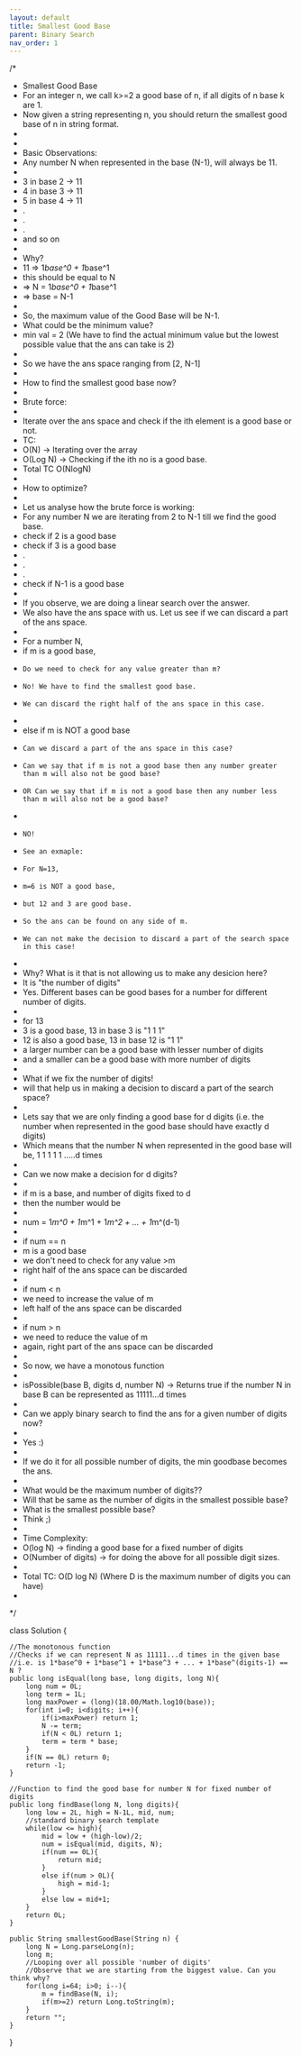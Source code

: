 ```yaml
---
layout: default
title: Smallest Good Base
parent: Binary Search
nav_order: 1
---
```

/*
 * Smallest Good Base
 * For an integer n, we call k>=2 a good base of n, if all digits of n base k are 1.
 * Now given a string representing n, you should return the smallest good base of n in string format.
 *
 *
 * Basic Observations:
 * Any number N when represented in the base (N-1), will always be 11.
 *
 * 3 in base 2 -> 11
 * 4 in base 3 -> 11
 * 5 in base 4 -> 11
 * .
 * .
 * .
 * and so on
 *
 * Why? 
 * 11 => 1*base^0 + 1*base^1
 * this should be equal to N
 * => N = 1*base^0 + 1*base^1
 * => base = N-1
 *
 * So, the maximum value of the Good Base will be N-1.
 * What could be the minimum value? 
 * min val = 2 (We have to find the actual minimum value but the lowest possible value that the ans can take is 2)
 *
 * So we have the ans space ranging from [2, N-1]
 *
 * How to find the smallest good base now?
 *
 * Brute force:
 *
 * Iterate over the ans space and check if the ith element is a good base or not.
 * TC: 
 * O(N) -> Iterating over the array
 * O(Log N) -> Checking if the ith no is a good base.
 * Total TC O(NlogN)
 *
 * How to optimize?
 *
 * Let us analyse how the brute force is working:
 * For any number N  we are iterating from 2 to N-1 till we find the good base.
 * check if 2 is a good base 
 * check if 3 is a good base
 * .
 * .
 * .
 * check if N-1 is a good base
 *
 * If you observe, we are doing a linear search over the answer.
 * We also have the ans space with us. Let us see if we can discard a part of the ans space.
 *
 * For a number N, 
 * if m is a good base,
 *     Do we need to check for any value greater than m?
 *     No! We have to find the smallest good base.
 *     We can discard the right half of the ans space in this case.
 *
 * else if m is NOT a good base
 *     Can we discard a part of the ans space in this case?
 *     Can we say that if m is not a good base then any number greater than m will also not be good base?
 *     OR Can we say that if m is not a good base then any number less than m will also not be a good base?
 *
 *     NO!
 *     See an exmaple:
 *     For N=13,
 *     m=6 is NOT a good base,
 *     but 12 and 3 are good base.
 *     So the ans can be found on any side of m.
 *     We can not make the decision to discard a part of the search space in this case!
 * 
 * Why?  What is it that is not allowing us to make any desicion here?
 * It is "the number of digits"
 * Yes. Different bases can be good bases for a number for different number of digits.
 *
 * for 13
 * 3 is a good base, 13 in base 3 is "1 1 1"
 * 12 is also a good base, 13 in base 12 is "1 1"
 * a larger number can be a good base with lesser number of digits
 * and a smaller can be a good base with more number of digits
 *
 * What if we fix the number of digits!
 * will that help us in making a decision to discard a part of the search space?
 *
 * Lets say that we are only finding a good base for d digits (i.e. the number when represented in the good base should have exactly d digits)
 * Which means that the number N when represented in the good base will be, 1 1 1 1 1 .....d times
 *
 * Can we now make a decision for d digits?
 *
 * if m is a base, and number of digits fixed to d
 * then the number would be
 *
 * num = 1*m^0 + 1*m^1 + 1*m^2 + ... + 1*m^(d-1)
 * 
 * if num == n
 *    m is a good base
 *    we don't need to check for any value >m
 *    right half of the ans space can be discarded
 *
 * if num < n
 *    we need to increase the value of m
 *    left half of the ans space can be discarded
 *
 * if num > n
 *    we need to reduce the value of m
 *    again,  right part of the ans space can be discarded
 *    
 * So now, we have a monotous function
 *
 * isPossible(base B, digits d, number N) -> Returns true if the number N in base B can be represented as 11111...d times
 *
 * Can we apply binary search to find the ans for a given number of digits now?
 *
 * Yes :)
 *
 * If we do it for all possible number of digits, the min goodbase becomes the ans.
 * 
 * What would be the maximum number of digits??
 * Will that be same as the number of digits in the smallest possible base?
 * What is the smallest possible base?
 * Think ;)
 *
 * Time Complexity: 
 * O(log N) -> finding a good base for a fixed number of digits
 * O(Number of digits) -> for doing the above for all possible digit sizes.
 * 
 * Total TC: O(D log N) (Where D is the maximum number of digits you can have)
 *
 */

class Solution {   

    //The monotonous function
    //Checks if we can represent N as 11111...d times in the given base
    //i.e. is 1*base^0 + 1*base^1 + 1*base^3 + ... + 1*base^(digits-1) == N ?
    public long isEqual(long base, long digits, long N){
        long num = 0L;
        long term = 1L;
        long maxPower = (long)(18.00/Math.log10(base));
        for(int i=0; i<digits; i++){
            if(i>maxPower) return 1;
            N -= term;
            if(N < 0L) return 1;
            term = term * base;
        }
        if(N == 0L) return 0;
        return -1;
    }
    
    //Function to find the good base for number N for fixed number of digits
    public long findBase(long N, long digits){
        long low = 2L, high = N-1L, mid, num;      
        //standard binary search template
        while(low <= high){   
            mid = low + (high-low)/2;
            num = isEqual(mid, digits, N);
            if(num == 0L){
                return mid;
            }
            else if(num > 0L){
                high = mid-1;
            }
            else low = mid+1;
        }
        return 0L;
    }
    
    public String smallestGoodBase(String n) {
        long N = Long.parseLong(n);
        long m;
        //Looping over all possible 'number of digits'
        //Observe that we are starting from the biggest value. Can you think why?
        for(long i=64; i>0; i--){          
            m = findBase(N, i);
            if(m>=2) return Long.toString(m); 
        }
        return "";
    }
}
